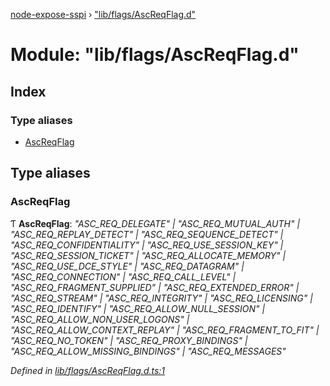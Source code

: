[node-expose-sspi](../README.md) › ["lib/flags/AscReqFlag.d"](_lib_flags_ascreqflag_d_.md)

# Module: "lib/flags/AscReqFlag.d"

## Index

### Type aliases

* [AscReqFlag](_lib_flags_ascreqflag_d_.md#ascreqflag)

## Type aliases

###  AscReqFlag

Ƭ **AscReqFlag**: *"ASC_REQ_DELEGATE" | "ASC_REQ_MUTUAL_AUTH" | "ASC_REQ_REPLAY_DETECT" | "ASC_REQ_SEQUENCE_DETECT" | "ASC_REQ_CONFIDENTIALITY" | "ASC_REQ_USE_SESSION_KEY" | "ASC_REQ_SESSION_TICKET" | "ASC_REQ_ALLOCATE_MEMORY" | "ASC_REQ_USE_DCE_STYLE" | "ASC_REQ_DATAGRAM" | "ASC_REQ_CONNECTION" | "ASC_REQ_CALL_LEVEL" | "ASC_REQ_FRAGMENT_SUPPLIED" | "ASC_REQ_EXTENDED_ERROR" | "ASC_REQ_STREAM" | "ASC_REQ_INTEGRITY" | "ASC_REQ_LICENSING" | "ASC_REQ_IDENTIFY" | "ASC_REQ_ALLOW_NULL_SESSION" | "ASC_REQ_ALLOW_NON_USER_LOGONS" | "ASC_REQ_ALLOW_CONTEXT_REPLAY" | "ASC_REQ_FRAGMENT_TO_FIT" | "ASC_REQ_NO_TOKEN" | "ASC_REQ_PROXY_BINDINGS" | "ASC_REQ_ALLOW_MISSING_BINDINGS" | "ASC_REQ_MESSAGES"*

*Defined in [lib/flags/AscReqFlag.d.ts:1](https://github.com/jlguenego/node-expose-sspi/blob/e5fb53c/lib/flags/AscReqFlag.d.ts#L1)*
